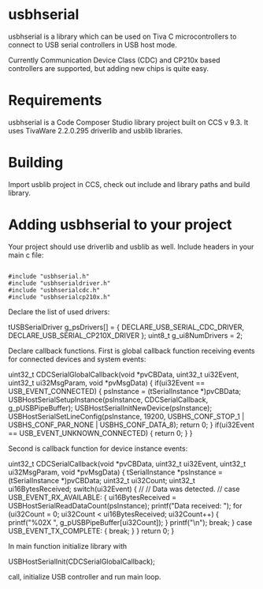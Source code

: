 # usbhserial

usbhserial is a library which can be used on Tiva C microcontrollers to connect to USB serial controllers in USB host mode.

Currently Communication Device Class (CDC) and CP210x based controllers are supported, but adding new chips is quite easy.

# Requirements

usbhserial is a Code Composer Studio library project built on CCS v 9.3. It uses TivaWare 2.2.0.295 driverlib and usblib libraries.

# Building

Import usblib project in CCS, check out include and library paths and build library.

# Adding usbhserial to your project

Your project should use driverlib and usblib as well. Include headers in your main c file:

<code>
#include "usbhserial.h"
#include "usbhserialdriver.h"
#include "usbhserialcdc.h"
#include "usbhserialcp210x.h"
</code>

Declare the list of used drivers:

tUSBSerialDriver g_psDrivers[] =
 {
  DECLARE_USB_SERIAL_CDC_DRIVER,
  DECLARE_USB_SERIAL_CP210X_DRIVER
 };
uint8_t g_ui8NumDrivers = 2;

Declare callback functions. First is global callback function receiving events for connected devices and system events:

uint32_t
 CDCSerialGlobalCallback(void *pvCBData, uint32_t ui32Event,
                   uint32_t ui32MsgParam, void *pvMsgData)
 {
     if(ui32Event == USB_EVENT_CONNECTED)
     {
         psInstance = (tSerialInstance *)pvCBData;
         USBHostSerialSetupInstance(psInstance, CDCSerialCallback, g_pUSBPipeBuffer);
         USBHostSerialInitNewDevice(psInstance);
         USBHostSerialSetLineConfig(psInstance, 19200, USBHS_CONF_STOP_1 | USBHS_CONF_PAR_NONE | USBHS_CONF_DATA_8);
         return 0;
     }
     if(ui32Event == USB_EVENT_UNKNOWN_CONNECTED)
     {
         return 0;
     }
 }

Second is callback function for device instance events:

uint32_t
 CDCSerialCallback(void *pvCBData, uint32_t ui32Event,
                   uint32_t ui32MsgParam, void *pvMsgData)
 {
     tSerialInstance *psInstance = (tSerialInstance *)pvCBData;
     uint32_t ui32Count;
     uint32_t ui16BytesReceived;
     switch(ui32Event)
     {
         //
         // Data was detected.
         //
         case USB_EVENT_RX_AVAILABLE:
         {
             ui16BytesReceived = USBHostSerialReadDataCount(psInstance);
             printf("Data received: ");
             for (ui32Count = 0; ui32Count < ui16BytesReceived; ui32Count++)
             {
                 printf("%02X ", g_pUSBPipeBuffer[ui32Count]);
             }
             printf("\n");
             break;
         }
         case USB_EVENT_TX_COMPLETE:
         {
             break;
         }
     }
     return 0;
 }

In main function  initialize library with 

USBHostSerialInit(CDCSerialGlobalCallback);

call, initialize USB controller and run main loop.
